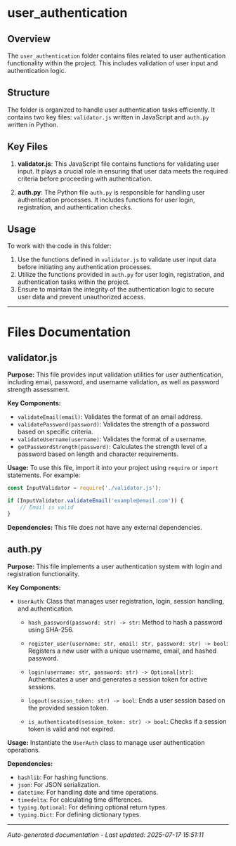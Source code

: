 # user_authentication

## Overview
The `user_authentication` folder contains files related to user authentication functionality within the project. This includes validation of user input and authentication logic.

## Structure
The folder is organized to handle user authentication tasks efficiently. It contains two key files: `validator.js` written in JavaScript and `auth.py` written in Python.

## Key Files
1. **validator.js**: This JavaScript file contains functions for validating user input. It plays a crucial role in ensuring that user data meets the required criteria before proceeding with authentication.
   
2. **auth.py**: The Python file `auth.py` is responsible for handling user authentication processes. It includes functions for user login, registration, and authentication checks.

## Usage
To work with the code in this folder:
1. Use the functions defined in `validator.js` to validate user input data before initiating any authentication processes.
2. Utilize the functions provided in `auth.py` for user login, registration, and authentication tasks within the project.
3. Ensure to maintain the integrity of the authentication logic to secure user data and prevent unauthorized access.

---

# Files Documentation

## validator.js

**Purpose:** This file provides input validation utilities for user authentication, including email, password, and username validation, as well as password strength assessment.

**Key Components:**
- `validateEmail(email)`: Validates the format of an email address.
- `validatePassword(password)`: Validates the strength of a password based on specific criteria.
- `validateUsername(username)`: Validates the format of a username.
- `getPasswordStrength(password)`: Calculates the strength level of a password based on length and character requirements.

**Usage:** To use this file, import it into your project using `require` or `import` statements. For example:
```javascript
const InputValidator = require('./validator.js');

if (InputValidator.validateEmail('example@email.com')) {
    // Email is valid
}
```

**Dependencies:** This file does not have any external dependencies.

## auth.py

**Purpose:** This file implements a user authentication system with login and registration functionality.

**Key Components:**
- `UserAuth`: Class that manages user registration, login, session handling, and authentication.
  
  - `hash_password(password: str) -> str`: Method to hash a password using SHA-256.
  
  - `register_user(username: str, email: str, password: str) -> bool`: Registers a new user with a unique username, email, and hashed password.
  
  - `login(username: str, password: str) -> Optional[str]`: Authenticates a user and generates a session token for active sessions.
  
  - `logout(session_token: str) -> bool`: Ends a user session based on the provided session token.
  
  - `is_authenticated(session_token: str) -> bool`: Checks if a session token is valid and not expired.

**Usage:** Instantiate the `UserAuth` class to manage user authentication operations.

**Dependencies:** 
- `hashlib`: For hashing functions.
- `json`: For JSON serialization.
- `datetime`: For handling date and time operations.
- `timedelta`: For calculating time differences.
- `typing.Optional`: For defining optional return types.
- `typing.Dict`: For defining dictionary types.

---
*Auto-generated documentation - Last updated: 2025-07-17 15:51:11*
